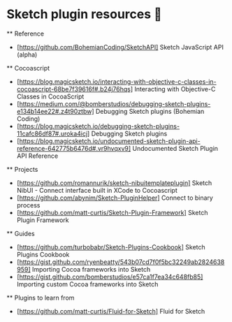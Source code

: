 # Sketch plugin resources 📓

** Reference
- [https://github.com/BohemianCoding/SketchAPI] Sketch JavaScript API (alpha)

** Cocoascript
- [https://blog.magicsketch.io/interacting-with-objective-c-classes-in-cocoascript-68be7f39616f#.b24j76hqs] Interacting with Objective-C Classes in CocoaScript
- [https://medium.com/@bomberstudios/debugging-sketch-plugins-e134b14ee22#.z4t90ztbw] Debugging Sketch plugins (Bohemian Coding)
- [https://blog.magicsketch.io/debugging-sketch-plugins-11cafc86df87#.uroka4icj] Debugging Sketch plugins
- [https://blog.magicsketch.io/undocumented-sketch-plugin-api-reference-642775b6476d#.vr9hvqxv9] Undocumented Sketch Plugin API Reference

** Projects
- [https://github.com/romannurik/sketch-nibuitemplateplugin] Sketch NibUI - Connect interface built in XCode to Cocoascript
- [https://github.com/abynim/Sketch-PluginHelper] Connect to binary process
- [https://github.com/matt-curtis/Sketch-Plugin-Framework] Sketch Plugin Framework

** Guides
- [https://github.com/turbobabr/Sketch-Plugins-Cookbook] Sketch Plugins Cookbook
- [https://gist.github.com/ryenbeatty/543b07cd7f0f5bc32249ab2824638959] Importing Cocoa frameworks into Sketch
- [https://gist.github.com/bomberstudios/e57ca1f7ea34c648fb85] Importing custom Cocoa frameworks into Sketch

** Plugins to learn from
- [https://github.com/matt-curtis/Fluid-for-Sketch] Fluid for Sketch
